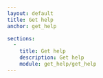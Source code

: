 ```yaml
---
layout: default
title: Get help
anchor: get_help

sections:
  -
    title: Get help
    description: Get help
    module: get_help/get_help
---
```

